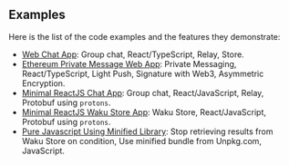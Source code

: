 ## Examples

Here is the list of the code examples and the features they demonstrate: 

- [Web Chat App](web-chat): Group chat, React/TypeScript, Relay, Store.
- [Ethereum Private Message Web App](eth-pm): Private Messaging, React/TypeScript, Light Push, Signature with Web3, Asymmetric Encryption.
- [Minimal ReactJS Chat App](min-react-js-chat): Group chat, React/JavaScript, Relay, Protobuf using `protons`.
- [Minimal ReactJS Waku Store App](store-reactjs-chat): Waku Store, React/JavaScript, Protobuf using `protons`.
- [Pure Javascript Using Minified Library](unpkg-js-store): Stop retrieving results from Waku Store on condition, Use minified bundle from Unpkg.com, JavaScript. 

